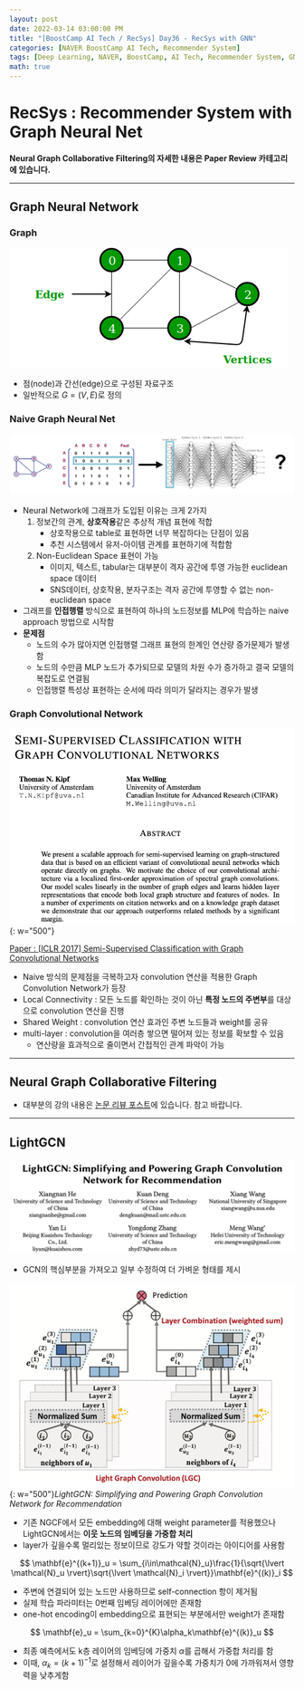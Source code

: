 ```yaml
---
layout: post
date: 2022-03-14 03:00:00 PM
title: "[BoostCamp AI Tech / RecSys] Day36 - RecSys with GNN"
categories: [NAVER BoostCamp AI Tech, Recommender System]
tags: [Deep Learning, NAVER, BoostCamp, AI Tech, Recommender System, GNN]
math: true
---
```

# RecSys : Recommender System with Graph Neural Net

**Neural Graph Collaborative Filtering의 자세한 내용은 Paper Review 카테고리에 있습니다.**  

---

## Graph Neural Network

### Graph

![](/image/boostcamp/recsys/deep/undirectedgraph.png)

- 점(node)과 간선(edge)으로 구성된 자료구조
- 일반적으로 $G = (V, E)$로 정의

### Naive Graph Neural Net

![](/image/boostcamp/recsys/deep/naive1.png)

- Neural Network에 그래프가 도입된 이유는 크게 2가지
  1. 정보간의 관계, **상호작용**같은 추상적 개념 표현에 적합
     - 상호작용으로 table로 표현하면 너무 복잡하다는 단점이 있음
     - 추천 시스템에서 유저-아이템 관계를 표현하기에 적합함
  2. Non-Euclidean Space 표현이 가능
     - 이미지, 텍스트, tabular는 대부분이 격자 공간에 투영 가능한 euclidean space 데이터
     - SNS데이터, 상호작용, 분자구조는 격자 공간에 투영할 수 없는 non-euclidean space
- 그래프를 **인접행렬** 방식으로 표현하여 하나의 노드정보를 MLP에 학습하는 naive approach 방법으로 시작함
- **문제점**
  - 노드의 수가 많아지면 인접행렬 그래프 표현의 한계인 연산량 증가문제가 발생함
  - 노드의 수만큼 MLP 노드가 추가되므로 모델의 차원 수가 증가하고 결국 모델의 복잡도로 연결됨
  - 인접행렬 특성상 표현하는 순서에 따라 의미가 달라지는 경우가 발생

### Graph Convolutional Network

![](/image/boostcamp/recsys/deep/gcn1.png){: w="500"}

[Paper : [ICLR 2017] Semi-Supervised Classification with Graph Convolutional Networks](https://arxiv.org/abs/1609.02907)

- Naive 방식의 문제점을 극복하고자 convolution 연산을 적용한 Graph Convolution Network가 등장
- Local Connectivity : 모든 노드를 확인하는 것이 아닌 **특정 노드의 주변부**를 대상으로 convolution 연산을 진행
- Shared Weight : convolution 연산 효과인 주변 노드들과 weight를 공유
- multi-layer : convolution을 여러층 쌓으면 떨어져 있는 정보를 확보할 수 있음
  - 연산량을 효과적으로 줄이면서 간접적인 관계 파악이 가능

---

## Neural Graph Collaborative Filtering

- 대부분의 강의 내용은 [논문 리뷰 포스트](https://cow-coding.github.io/posts/ngcf/)에 있습니다. 참고 바랍니다.

---

## LightGCN

![](/image/boostcamp/recsys/deep/lgcn.png)

- GCN의 핵심부분을 가져오고 일부 수정하여 더 가벼운 형태를 제시

![](/image/boostcamp/recsys/deep/lgcn2.png){: w="500"}*LightGCN: Simplifying and Powering Graph Convolution Network for Recommendation*

- 기존 NGCF에서 모든 embedding에 대해 weight parameter를 적용했으나 LightGCN에서는 **이웃 노드의 임베딩을 가중합 처리**
- layer가 깊을수록 멀리있는 정보이므로 강도가 약할 것이라는 아이디어를 사용함

$$
\mathbf{e}^{(k+1)}_u = \sum_{i\in\mathcal{N}_u}\frac{1}{\sqrt{\lvert \mathcal{N}_u \rvert}\sqrt{\lvert \mathcal{N}_i \rvert}}\mathbf{e}^{(k)}_i
$$

- 주변에 연결되어 있는 노드만 사용하므로 self-connection 항이 제거됨
- 실제 학습 파라미터는 0번째 임베딩 레이어에만 존재함
- one-hot encoding이 embedding으로 표현되는 부분에서만 weight가 존재함

$$
\mathbf{e}_u = \sum_{k=0}^{K}\alpha_k\mathbf{e}^{(k)}_u
$$

- 최종 예측에서도 k층 레이어의 임베딩에 가중치 $\alpha$를 곱해서 가중합 처리를 함
- 이때, $\alpha_k = (k+1)^{-1}$로 설정해서 레이어가 깊을수록 가중치가 0에 가까워져서 영향력을 낮추게함